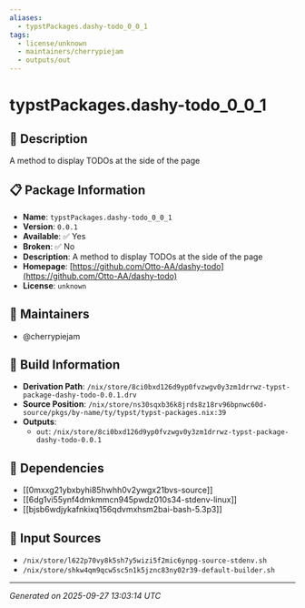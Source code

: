 ```yaml
---
aliases:
  - typstPackages.dashy-todo_0_0_1
tags:
  - license/unknown
  - maintainers/cherrypiejam
  - outputs/out
---
```


# typstPackages.dashy-todo_0_0_1

## 📝 Description

A method to display TODOs at the side of the page

## 📋 Package Information

- **Name**: `typstPackages.dashy-todo_0_0_1`
- **Version**: `0.0.1`
- **Available**: ✅ Yes
- **Broken**: ✅ No
- **Description**: A method to display TODOs at the side of the page
- **Homepage**: [https://github.com/Otto-AA/dashy-todo](https://github.com/Otto-AA/dashy-todo)
- **License**: `unknown`
## 👥 Maintainers

- @cherrypiejam


## 🔧 Build Information

- **Derivation Path**: `/nix/store/8ci0bxd126d9yp0fvzwgv0y3zm1drrwz-typst-package-dashy-todo-0.0.1.drv`
- **Source Position**: `/nix/store/ns30sqxb36k8jrds8z18rv96bpnwc60d-source/pkgs/by-name/ty/typst/typst-packages.nix:39`
- **Outputs**:
  - `out`:  `/nix/store/8ci0bxd126d9yp0fvzwgv0y3zm1drrwz-typst-package-dashy-todo-0.0.1`

## 🔗 Dependencies

- [[0mxxg21ybxbyhi85hwhh0v2ywgx21bvs-source]]
- [[6dg1vi55ynf4dmkmmcn945pwdz010s34-stdenv-linux]]
- [[bjsb6wdjykafnkixq156qdvmxhsm2bai-bash-5.3p3]]

## 📁 Input Sources

- `/nix/store/l622p70vy8k5sh7y5wizi5f2mic6ynpg-source-stdenv.sh`
- `/nix/store/shkw4qm9qcw5sc5n1k5jznc83ny02r39-default-builder.sh`

---
*Generated on 2025-09-27 13:03:14 UTC*
